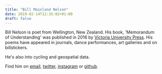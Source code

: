 ```yaml
---
title: "Bill Mainland Nelson"
date: 2019-02-14T12:35:02+01:00
draft: false
---
```


Bill Nelson is poet from Wellington, New Zealand. His book, 'Memorandum of Understanding' was published in 2016 by [Victoria University Press](http://vup.victoria.ac.nz). His poems have appeared in journals, dance performances, art galleries and on billstickers. 

He's also into cycling and geospatial data.

Find him on [email](mailto:billmnelson@gmail.com), [twitter](https://twitter.com/billmnelson), [instagram](https://www.instagram.com/billmnelson/) or [github](https://github.com/billgeo/billmainlandnelson.com).
